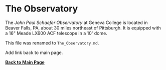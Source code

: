 # The Observatory

The *John Paul Schaefer Observatory* at Geneva College is located in Beaver Falls, PA, about 30 miles northeast of Pittsburgh. It is equipped with a 16" Meade LX600 ACF telescope in a 10' dome.

This file was renamed to `The_Observatory.md`.

Add link back to main page.

[**Back to Main Page**](https://astrohuster.github.io/AH-Test-Web-Page/index.md)
